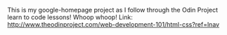 This is my google-homepage project as I follow through the Odin Project learn to code lessons! Whoop whoop!
Link: http://www.theodinproject.com/web-development-101/html-css?ref=lnav